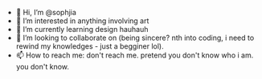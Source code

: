 - 👋 Hi, I’m @sophjia
- 👀 I’m interested in anything involving art
- 🌱 I’m currently learning design hauhauh
- 💞️ I’m looking to collaborate on (being sincere? nth into coding, i need to rewind my knowledges - just a begginer lol).
- 📫 How to reach me: don't reach me. pretend you don't know who i am. you don't know.

<!---
sophjia/sophjia is a ✨ special ✨ repository because its `README.md` (this file) appears on your GitHub profile.
You can click the Preview link to take a look at your changes.
--->
